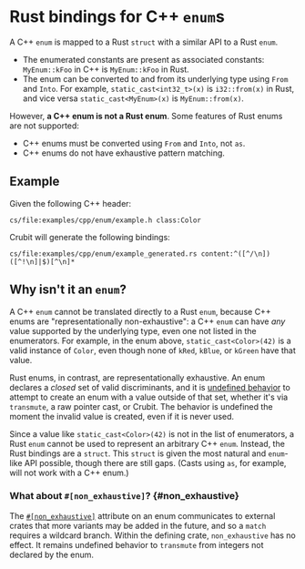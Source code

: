 # Rust bindings for C++ `enum`s

A C++ `enum` is mapped to a Rust `struct` with a similar API to a Rust `enum`.

*   The enumerated constants are present as associated constants: `MyEnum::kFoo`
    in C++ is `MyEnum::kFoo` in Rust.
*   The enum can be converted to and from its underlying type using `From` and
    `Into`. For example, `static_cast<int32_t>(x)` is `i32::from(x)` in Rust,
    and vice versa `static_cast<MyEnum>(x)` is `MyEnum::from(x)`.

However, **a C++ enum is not a Rust enum**. Some features of Rust enums are not
supported:

*   C++ enums must be converted using `From` and `Into`, not `as`.
*   C++ enums do not have exhaustive pattern matching.

## Example

Given the following C++ header:

```live-snippet
cs/file:examples/cpp/enum/example.h class:Color
```

Crubit will generate the following bindings:

```live-snippet
cs/file:examples/cpp/enum/example_generated.rs content:^([^/\n])([^!\n]|$)[^\n]*
```

## Why isn't it an `enum`?

A C++ `enum` cannot be translated directly to a Rust `enum`, because C++ enums
are "representationally non-exhaustive": a C++ `enum` can have *any* value
supported by the underlying type, even one not listed in the enumerators. For
example, in the enum above, `static_cast<Color>(42)` is a valid instance of
`Color`, even though none of `kRed`, `kBlue`, or `kGreen` have that value.

Rust enums, in contrast, are representationally exhaustive. An enum declares a
*closed* set of valid discriminants, and it is [undefined behavior][ub] to
attempt to create an enum with a value outside of that set, whether it's via
`transmute`, a raw pointer cast, or Crubit. The behavior is undefined the moment
the invalid value is created, even if it is never used.

Since a value like `static_cast<Color>(42)` is not in the list of enumerators, a
Rust `enum` cannot be used to represent an arbitrary C++ `enum`. Instead, the
Rust bindings are a `struct`. This `struct` is given the most natural and
`enum`-like API possible, though there are still gaps. (Casts using `as`, for
example, will not work with a C++ enum.)

### What about `#[non_exhaustive]`? {#non_exhaustive}

The [`#[non_exhaustive]`][ne] attribute on an enum communicates to external
crates that more variants may be added in the future, and so a `match` requires
a wildcard branch. Within the defining crate, `non_exhaustive` has no effect. It
remains undefined behavior to `transmute` from integers not declared by the
enum.

[ne]: https://doc.rust-lang.org/reference/attributes/type_system.html#the-non_exhaustive-attribute
[ub]: https://doc.rust-lang.org/reference/behavior-considered-undefined.html
